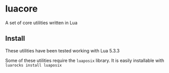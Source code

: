 # luacore

A set of core utilities written in Lua

## Install

These utilities have been tested working with Lua 5.3.3

Some of these utilities require the `luaposix` library. It is easily installable with `luarocks install luaposix`


